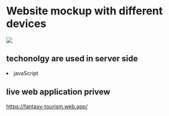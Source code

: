 # Website mockup with different devices
<img src="https://i.ibb.co/wyRFf4R/fantasy.png" />

## techonolgy are used in server side 
<li> javaScript</li>

## live web application privew
https://fantasy-tourism.web.app/
